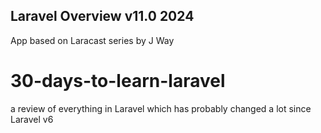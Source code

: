 
##  Laravel Overview v11.0  2024

 App based on  Laracast series by J Way
 # 30-days-to-learn-laravel

 a review of  everything in Laravel which has probably changed a lot since Laravel v6

